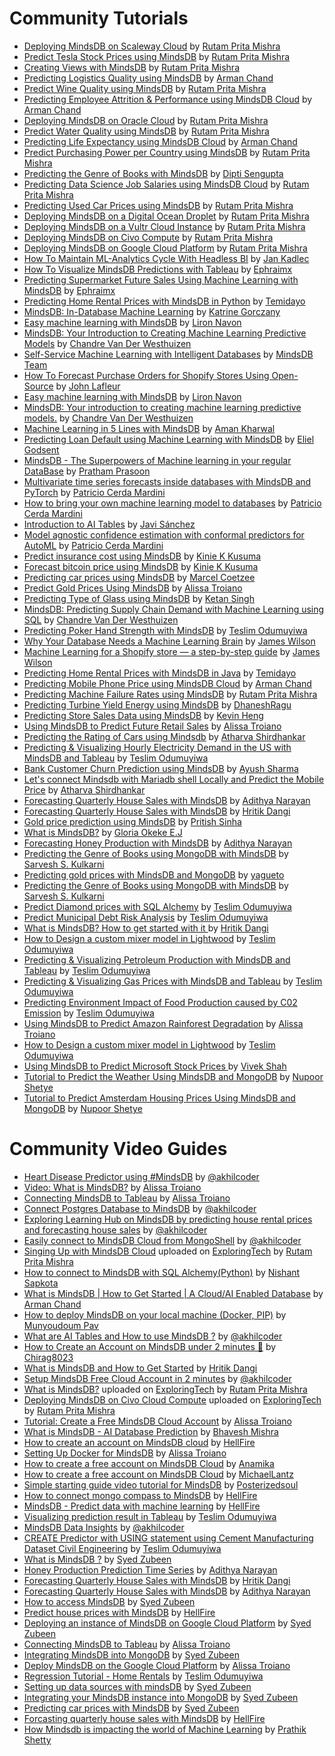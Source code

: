 # Community Tutorials

* [Deploying MindsDB on Scaleway Cloud](https://dev.to/rutamhere/deploying-mindsdb-on-scaleway-cloud-4kc6) by [Rutam Prita Mishra](https://community.ops.io/rutamhere)
* [Predict Tesla Stock Prices using MindsDB](https://dev.to/rutamhere/predict-tesla-stock-prices-using-mindsdb-40k5) by [Rutam Prita Mishra](https://community.ops.io/rutamhere)
* [Creating Views with MindsDB](https://dev.to/rutamhere/creating-views-with-mindsdb-1mnf) by [Rutam Prita Mishra](https://community.ops.io/rutamhere)
* [Predicting Logistics Quality using MindsDB](https://dev.to/armanchand/predicting-logistics-quality-using-mindsdb-2n9d) by [Arman Chand](https://dev.to/armanchand)
* [Predict Wine Quality using MindsDB](https://dev.to/rutamhere/predict-wine-quality-using-mindsdb-1521) by [Rutam Prita Mishra](https://community.ops.io/rutamhere)
* [Predicting Employee Attrition & Performance using MindsDB Cloud](https://dev.to/armanchand/predicting-employee-attrition-performance-using-mindsdb-cloud-3cm6) by [Arman Chand](https://dev.to/armanchand)
* [Deploying MindsDB on Oracle Cloud](https://community.ops.io/rutamhere/deploying-mindsdb-on-oracle-cloud-164d) by [Rutam Prita Mishra](https://community.ops.io/rutamhere)
* [Predict Water Quality using MindsDB](https://dev.to/rutamhere/predict-water-quality-using-mindsdb-4hm4) by [Rutam Prita Mishra](https://community.ops.io/rutamhere)
* [Predicting Life Expectancy using MindsDB Cloud](https://dev.to/armanchand/predicting-life-expectancy-using-mindsdb-cloud-3643) by [Arman Chand](https://dev.to/armanchand)
* [Predict Purchasing Power per Country using MindsDB](https://dev.to/rutamhere/predict-purchasing-power-per-country-using-mindsdb-1oh7) by [Rutam Prita Mishra](https://community.ops.io/rutamhere)
* [Predicting the Genre of Books with MindsDB](https://dev.to/f2010126/mindsdb-tutorial-predicting-the-genre-of-books-2ifh) by [Dipti Sengupta](https://www.linkedin.com/in/dipti-s-894831b2/)
* [Predicting Data Science Job Salaries using MindsDB Cloud](https://community.ops.io/rutamhere/predicting-data-science-job-salaries-using-mindsdb-cloud-1lgn) by [Rutam Prita Mishra](https://community.ops.io/rutamhere)
* [Predicting Used Car Prices using MindsDB](https://tealfeed.com/predicting-used-car-prices-using-mindsdb-idzuc) by [Rutam Prita Mishra](https://community.ops.io/rutamhere)
* [Deploying MindsDB on a Digital Ocean Droplet](https://dev.to/heyrutam/deploying-mindsdb-on-a-digital-ocean-droplet-31ed) by [Rutam Prita Mishra](https://community.ops.io/rutamhere)
* [Deploying MindsDB on a Vultr Cloud Instance](https://community.ops.io/rutamhere/deploying-mindsdb-on-a-vultr-cloud-instance-40bm) by [Rutam Prita Mishra](https://community.ops.io/rutamhere)
* [Deploying MindsDB on Civo Compute](https://community.ops.io/rutamhere/deploying-mindsdb-on-civo-compute-2kgo) by [Rutam Prita Mishra](https://community.ops.io/rutamhere)
* [Deploying MindsDB on Google Cloud Platform](https://community.ops.io/rutamhere/deploying-mindsdb-on-google-cloud-platform-41h9) by [Rutam Prita Mishra](https://community.ops.io/rutamhere)
* [How To Maintain ML-Analytics Cycle With Headless BI](https://medium.com/gooddata-developers/how-to-maintain-ml-analytics-cycle-with-headless-bi-815aceac5027?source=friends_link&sk=45f102ce4a54a6ae8c4dddc900aeebb9) by [Jan Kadlec](https://medium.com/@jkadlec)
* [How To Visualize MindsDB Predictions with Tableau](https://dev.to/ephraimx/how-to-visualize-mindsdb-predictions-with-tableau-2bpd) by [Ephraimx](https://dev.to/ephraimx)
* [Predicting Supermarket Future Sales Using Machine Learning with MindsDB](https://dev.to/ephraimx/predicting-future-sales-using-machine-learning-with-mindsdb-3p70) by [Ephraimx](https://dev.to/ephraimx)
* [Predicting Home Rental Prices with MindsDB in Python](https://curiousprogrammer.hashnode.dev/predicting-home-rental-prices-with-mindsdb-in-python) by [Temidayo](https://hashnode.com/@Temicoder)
* [MindsDB: In-Database Machine Learning](https://morioh.com/p/d37812f13228) by [Katrine Gorczany](https://morioh.com/p/d37812f13228)
* [Easy machine learning with MindsDB](https://medium.com/codesight/easy-machine-learning-with-mindsdb-664e27c974f9) by [Liron Navon](https://codesight.medium.com/)
* [MindsDB: Your Introduction to Creating Machine Learning Predictive Models](https://dev.to/chandrevdw31/mindsdb-your-introduction-to-creating-machine-learning-predictive-models-12d3) by [Chandre Van Der Westhuizen](https://github.com/chandrevdw31)
* [Self-Service Machine Learning with Intelligent Databases](https://medium.com/mindsdb/self-service-machine-learning-with-intelligent-databases-ea628aa85f1e) by [MindsDB Team](https://medium.com/@mindsdbteam)
* [How To Forecast Purchase Orders for Shopify Stores Using Open-Source](https://medium.com/towards-data-science/how-to-forecast-purchase-orders-for-shopify-stores-using-open-source-db82afec12fe) by [John Lafleur](https://medium.com/@jeanlafleur)
* [Easy machine learning with MindsDB](https://medium.com/codesight/easy-machine-learning-with-mindsdb-664e27c974f9) by [Liron Navon](https://medium.com/@codesight)
* [MindsDB: Your introduction to creating machine learning predictive models.](https://dev.to/chandrevdw31/mindsdb-your-introduction-to-creating-machine-learning-predictive-models-12d3) by [Chandre Van Der Westhuizen](https://dev.to/chandrevdw31)
* [Machine Learning in 5 Lines with MindsDB](https://thecleverprogrammer.com/2020/11/07/machine-learning-in-5-lines-with-mindsdb/) by [Aman Kharwal](https://thecleverprogrammer.com/about/)
* [Predicting Loan Default using Machine Learning with MindsDB](https://medium.com/@godsenteliel/predicting-loan-default-using-machine-learning-with-mindsdb-187ae59da5d) by [Eliel Godsent](https://medium.com/@godsenteliel)
* [MindsDB - The Superpowers of Machine learning in your regular DataBase](https://hashnode.prathamprasoon.com/mindsdb-the-superpowers-of-machine-learning-in-your-regular-database) by [Pratham Prasoon](https://hashnode.com/@PrasoonPratham)
* [Multivariate time series forecasts inside databases with MindsDB and PyTorch](https://medium.com/mindsdb/multivariate-time-series-forecasts-inside-databases-with-mindsdb-and-pytorch-13745ada6b7e) by [Patricio Cerda Mardini](https://medium.com/@paxcema)
* [How to bring your own machine learning model to databases](https://medium.com/mindsdb/how-to-bring-your-own-machine-learning-model-to-databases-47a188d6db00) by [Patricio Cerda Mardini](https://medium.com/@paxcema)
* [Introduction to AI Tables](https://medium.com/towards-data-science/introduction-to-ai-tables-a719251e1a58) by [Javi Sánchez](https://medium.com/@javi_sanchez)
* [Model agnostic confidence estimation with conformal predictors for AutoML](https://medium.com/mindsdb/model-agnostic-confidence-estimation-with-conformal-predictors-for-automl-55fce87ef42a) by [Patricio Cerda Mardini](https://medium.com/@paxcema)
* [Predict insurance cost using MindsDB](https://medium.com/@kinkusuma/predict-insurance-cost-using-mindsdb-54b6a331fea8) by [Kinie K Kusuma](https://medium.com/@kinkusuma)
* [Forecast bitcoin price using MindsDB](https://medium.com/@kinkusuma/forecast-bitcoin-price-using-mindsdb-75f9f0500e86) by [Kinie K Kusuma](https://medium.com/@kinkusuma)
* [Predicting car prices using MindsDB](https://medium.com/@pipboyguy/predicting-car-prices-using-mindsdb-c7dd51919b83) by [Marcel Coetzee](https://medium.com/@pipboyguy)
* [Predict Gold Prices Using MindsDB](https://medium.com/@alissatroianonyc/predict-gold-prices-using-mindsdb-9da57d24ddab) by [Alissa Troiano](https://github.com/alissatroiano)
* [Predicting Type of Glass using MindsDB](https://medium.com/@ketansingh918/predicting-the-type-of-glass-using-mindsdb-9bbab203a214) by [Ketan Singh](https://medium.com/@ketansingh918)
* [MindsDB: Predicting Supply Chain Demand with Machine Learning using SQL](https://www.devforce.one/18303637/mindsdb-predicting-supply-chain-demand-with-machine-learning-using-sql#/) by [Chandre Van Der Westhuizen](https://github.com/chandrevdw31)
* [Predicting Poker Hand Strength with MindsDB](https://teslimodus.medium.com/predicting-poker-hand-strength-with-mindsdb-d541c73009a2) by [Teslim Odumuyiwa](https://medium.com/@teslimodus)
* [Why Your Database Needs a Machine Learning Brain](https://medium.com/mindsdb/why-your-database-needs-a-machine-learning-brain-fc580fac47e4) by [James Wilson](https://medium.com/@jameswilsonai)
* [Machine Learning for a Shopify store — a step-by-step guide](https://medium.com/mindsdb/machine-learning-for-a-shopify-store-a-step-by-step-guide-13d192532697) by [James Wilson](https://medium.com/@jameswilsonai)
* [Predicting Home Rental Prices with MindsDB in Java](https://curiousprogrammer.hashnode.dev/machine-learning-with-mindsdb-in-java) by [Temidayo](https://hashnode.com/@Temicoder)
* [Predicting Mobile Phone Price using MindsDB Cloud](https://dev.to/armanchand/predicting-mobile-phone-price-using-mindsdb-cloud-23d5) by [Arman Chand](https://dev.to/armanchand)
* [Predicting Machine Failure Rates using MindsDB](https://community.ops.io/rutamhere/predicting-machine-failure-rates-using-mindsdb-4dkn) by [Rutam Prita Mishra](https://community.ops.io/rutamhere)
* [Predicting Turbine Yield Energy using MindsDB](https://medium.com/@dhaneshvijay10/want-to-do-ml-without-knowing-ml-5f4934942019) by [DhaneshRagu](https://medium.com/@dhaneshvijay10)
* [Predicting Store Sales Data using MindsDB](https://dev.to/kevinheng/predict-store-sales-data-with-mindsdb-using-machine-learning-and-sql-2af8) by [Kevin Heng](https://github.com/HengKevin)
* [Using MindsDB to Predict Future Retail Sales](https://medium.com/@alissatroianonyc/using-mindsdb-to-predict-future-retail-sales-a300f63a086b) by [Alissa Troiano](https://github.com/alissatroiano)
* [Predicting the Rating of Cars using Mindsdb](https://atharva08.hashnode.dev/predicting-the-rating-of-cars-using-mindsdb) by [Atharva Shirdhankar](https://github.com/StarTrooper08)
* [Predicting & Visualizing Hourly Electricity Demand in the US with MindsDB and Tableau](https://teslimodus.medium.com/predicting-visualizing-hourly-electricity-demand-in-the-us-with-mindsdb-and-tableau-126d1c74d860) by [Teslim Odumuyiwa](https://teslimodus.medium.com/)
* [Bank Customer Churn Prediction using MindsDB](https://medium.com/@ayushsharmaa101/thanks-for-reading-dfec90467ddb) by [Ayush Sharma](https://github.com/ayushthe1)
* [Let's connect Mindsdb with Mariadb shell Locally and Predict the Mobile Price](https://atharva08.hashnode.dev/lets-connect-mindsdb-with-mariadb-shell-locally-and-predict-the-mobile-price-range) by [Atharva Shirdhankar](https://github.com/StarTrooper08)
* [Forecasting Quarterly House Sales with MindsDB](https://youtu.be/WCBLotgskZg) by [Adithya Narayan](https://github.com/NarayanAdithya)
* [Forecasting Quarterly House Sales with MindsDB](https://youtu.be/RPisvY54Tg4) by [Hritik Dangi](https://www.linkedin.com/in/hritikd3/)
* [Gold price prediction using MindsDB](https://dev.to/purgecodee/predicting-gold-price-with-mindsdb-205n) by [Pritish Sinha](https://github.com/Pritish-Sinha) 
* [What is MindsDB?](https://medium.com/@okekeebubechukwu08/what-is-mindsdb-b6862af21492) by [Gloria Okeke E.J](https://medium.com/@okekeebubechukwu08)
* [Forecasting Honey Production with MindsDB](https://dev.to/narayanadithya/using-mindsdb-for-time-series-forecasting-honey-production-in-the-usa-4p05) by [Adithya Narayan](https://github.com/NarayanAdithya)
* [Predicting the Genre of Books using MongoDB with MindsDB](https://dev.to/sarveshk76/tutorial-to-predict-the-genre-of-books-using-mongodb-2a1n) by [Sarvesh S. Kulkarni](https://github.com/Sarveshk76)
* [Predicting gold prices with MindsDB and MongoDB](https://dev.to/yagueto/predicting-gold-prices-with-mindsdb-and-mongodb-4k22) by [yagueto](https://github.com/yagueto)
* [Predicting the Genre of Books using MongoDB with MindsDB](https://dev.to/sarveshk76/tutorial-to-predict-the-genre-of-books-using-mongodb-2a1n) by [Sarvesh S. Kulkarni](https://github.com/Sarveshk76)
* [Predict Diamond prices with SQL Alchemy](https://dev.to/tesprogram/predict-diamond-prices-with-sql-alchemy-and-mindsdb-b4e) by [Teslim Odumuyiwa](https://github.com/Tes-program)
* [Predict Municipal Debt Risk Analysis](https://teslimodus.medium.com/predict-municipal-debt-risk-analysis-5c5416502a29) by [Teslim Odumuyiwa](https://github.com/Tes-program)
* [What is MindsDB? How to get started with it ](https://medium.com/@hritikd3/what-is-mindsdb-how-to-get-started-2b3cf6d99707) by [Hritik Dangi](https://github.com/hritikd3)
* [How to Design a custom mixer model in Lightwood](https://medium.com/@teslimodus/introduction-e2f933c40f4c) by [Teslim Odumuyiwa](https://github.com/Tes-program)
* [Predicting & Visualizing Petroleum Production with MindsDB and Tableau](https://dev.to/tesprogram/predicting-visualizing-petroleum-production-with-mindsdb-and-tableau-373f) by [Teslim Odumuyiwa](https://github.com/Tes-program)
* [Predicting & Visualizing Gas Prices with MindsDB and Tableau](https://dev.to/tesprogram/predicting-visualizing-gas-prices-with-mindsdb-and-tableau-d1p) by [Teslim Odumuyiwa](https://github.com/Tes-program)
* [Predicting Environment Impact of Food Production caused by C02 Emission](https://dev.to/tesprogram/predicting-environment-impact-of-food-production-caused-by-c02-emission-51e3) by [Teslim Odumuyiwa](https://github.com/Tes-program)
* [Using MindsDB to Predict Amazon Rainforest Degradation](https://medium.com/@alissatroianonyc/nusing-mindsdb-to-predict-amazon-rainforest-degradation-1ccb8e993e48) by [Alissa Troiano](https://github.com/alissatroiano)
* [How to Design a custom mixer model in Lightwood](https://medium.com/@teslimodus/introduction-e2f933c40f4c) by [Teslim Odumuyiwa](https://github.com/Tes-program)
* [Using MindsDB to Predict Microsoft Stock Prices  ](https://dev.to/viveknshah/using-mindsdb-to-predict-microsoft-stock-prices-3l79) by [Vivek Shah](https://github.com/viveknshah)
* [Tutorial to Predict the Weather Using MindsDB and MongoDB](https://dev.to/nupoorshetye/tutorial-to-predict-the-weather-using-mindsdb-and-mongodb-3blm) by [Nupoor Shetye](https://github.com/Nupoor10)
* [Tutorial to Predict Amsterdam Housing Prices Using MindsDB and MongoDB](https://dev.to/nupoorshetye/tutorial-to-predict-amsterdam-housing-prices-using-mindsdb-and-mongodb-nha) by [Nupoor Shetye](https://github.com/Nupoor10)


# Community Video Guides

* [Heart Disease Predictor using #MindsDB](https://youtu.be/vtVM6pL1ANo) by [@akhilcoder](https://twitter.com/akhilcoder)
* [Video: What is MindsDB?](https://www.youtube.com/watch?v=SrDPYqQrzaw) by [Alissa Troiano](https://github.com/alissatroiano)
* [Connecting MindsDB to Tableau](https://www.youtube.com/watch?v=eUiBVrm85v4) by [Alissa Troiano](https://github.com/alissatroiano)
* [Connect Postgres Database to MindsDB](https://youtu.be/jbH5fsviAgE) by [@akhilcoder](https://twitter.com/akhilcoder)
* [Exploring Learning Hub on MindsDB by predicting house rental prices and forecasting house sales](https://youtu.be/Qmk_v0iginw) by [@akhilcoder](https://twitter.com/akhilcoder)
* [Easily connect to MindsDB Cloud from MongoShell](https://youtube.com/video/ysPRXSgdOVk) by [@akhilcoder](https://twitter.com/akhilcoder)
* [Singing Up with MindsDB Cloud](https://youtu.be/Y5hZ9GwjsQs) uploaded on [ExploringTech](https://www.youtube.com/channel/UCBMdmavh3528_4Yn6WR7p7Q) by [Rutam Prita Mishra](https://community.ops.io/rutamhere)
* [How to connect to MindsDB with SQL Alchemy(Python)](https://www.youtube.com/watch?v=pYR83QTyOQA) by [Nishant Sapkota](https://github.com/thenishantsapkota)
* [What is MindsDB | How to Get Started | A Cloud/AI Enabled Database](https://www.youtube.com/watch?v=XWDVxYVGH9M) by [Arman Chand](https://github.com/ArmanChand)
* [How to deploy MindsDB on your local machine (Docker, PIP)](https://youtu.be/dIbs27Jg1FY) by [Munyoudoum Pav](https://github.com/munyoudoum)
* [What are AI Tables and How to use MindsDB ?](https://youtu.be/Wqy_OcKdg-Y) by [@akhilcoder](https://twitter.com/akhilcoder)
* [How to Create an Account on MindsDB under 2 minutes 👾](https://youtu.be/7T2aTzmSPBg) by [Chirag8023](https://twitter.com/Chirag8023)
* [What is MindsDB and How to Get Started](https://youtu.be/zHReFuFUI34) by [Hritik Dangi](https://www.linkedin.com/in/hritikd3/)
* [Setup MindsDB Free Cloud Account in 2 minutes](https://youtu.be/YuwRKZP51xg) by [@akhilcoder](https://www.youtube.com/@akhilcoder)
* [What is MindsDB?](https://www.youtube.com/watch?v=i2tMs4MX_yw) uploaded on [ExploringTech](https://www.youtube.com/channel/UCBMdmavh3528_4Yn6WR7p7Q) by [Rutam Prita Mishra](https://community.ops.io/rutamhere)
* [Deploying MindsDB on Civo Cloud Compute](https://youtu.be/N-N-G5nq0PE) uploaded on [ExploringTech](https://www.youtube.com/channel/UCBMdmavh3528_4Yn6WR7p7Q) by [Rutam Prita Mishra](https://community.ops.io/rutamhere)
* [Tutorial: Create a Free MindsDB Cloud Account](https://youtu.be/yfM91zgGr3Q) by [Alissa Troiano](https://github.com/alissatroiano)
* [What is MindsDB - AI Database Prediction](https://www.youtube.com/watch?v=8ySq7Y3sfJs) by [Bhavesh Mishra](https://github.com/thefool76)
* [How to create an account on MindsDB cloud](https://youtu.be/qFQ95MoSE94) by [HellFire](https://github.com/Artemis6969)
* [Setting Up Docker for MindsDB](https://www.youtube.com/watch?v=dadY-cUpUm0&feature=youtu.be) by [Alissa Troiano](https://github.com/alissatroiano)
* [How to create a free account on MindsDB Cloud](https://youtu.be/ciBtpqrlbhI) by [Anamika](https://github.com/noviicee)
* [How to create a free account on MindsDB Cloud](https://youtu.be/3bGJP6-s8p4) by [MichaelLantz](https://github.com/MichaelLantz)
* [Simple starting guide video tutorial for MindsDB](https://www.youtube.com/watch?v=z7tRc8JpuRI) by [Posterizedsoul](https://github.com/Posterizedsoul)
* [How to connect mongo compass to MindsDB](https://youtube.com/video/ziRxRHvuSJc) by [HellFire](https://github.com/Artemis6969)
* [MindsDB - Predict data with machine learning](https://youtu.be/y2DNgJOplxM) by [HellFire](https://github.com/Artemis6969)
* [Visualizing prediction result in Tableau](https://youtu.be/4aio-8kNbOo) by [Teslim Odumuyiwa](https://github.com/Tes-program)
* [MindsDB Data Insights](https://youtu.be/4oGgocNLi1c) by [@akhilcoder](https://www.youtube.com/@akhilcoder)
* [CREATE Predictor with USING statement using Cement Manufacturing Dataset Civil Engineering](https://www.youtube.com/watch?v=aLP7KLolUSs&t=2s) by [Teslim Odumuyiwa](https://github.com/Tes-program)
* [What is MindsDB ?](https://www.youtube.com/watch?v=81Q2aQWuwDM) by [Syed Zubeen](https://github.com/syedzubeen)
* [Honey Production Prediction Time Series](https://youtu.be/WCBLotgskZg) by [Adithya Narayan](https://github.com/NarayanAdithya)
* [Forecasting Quarterly House Sales with MindsDB](https://youtu.be/RPisvY54Tg4) by [Hritik Dangi](https://www.linkedin.com/in/hritikd3/)
* [Forecasting Quarterly House Sales with MindsDB](https://youtu.be/WCBLotgskZg) by [Adithya Narayan](https://github.com/NarayanAdithya)
* [How to access MindsDB](https://www.youtube.com/watch?v=8F5p_Rwmvgk) by [Syed Zubeen](https://github.com/syedzubeen)
* [Predict house prices with MindsDB](https://www.youtube.com/watch?v=p2j696YgFN4) by [HellFire](https://github.com/Artemis6969)
* [Deploying an instance of MindsDB on Google Cloud Platform](https://www.youtube.com/watch?v=OrW-8ciNGng) by [Syed Zubeen](https://github.com/syedzubeen)
* [Connecting MindsDB to Tableau](https://www.youtube.com/watch?v=eUiBVrm85v4) by [Alissa Troiano](https://github.com/alissatroiano)
* [Integrating MindsDB into MongoDB](https://www.youtube.com/watch?v=xwUGBbNkyks) by [Syed Zubeen](https://github.com/syedzubeen)
* [Deploy MindsDB on the Google Cloud Platform](https://www.youtube.com/watch?v=WLdb7UNi4bk) by [Alissa Troiano](https://github.com/alissatroiano)
* [Regression Tutorial - Home Rentals](https://youtu.be/qf4HQ4EzaUU) by [Teslim Odumuyiwa](https://github.com/Tes-program)
* [Setting up data sources with mindsDB](https://www.youtube.com/watch?v=kRrMjUVnib0) by [Syed Zubeen](https://github.com/syedzubeen)
* [Integrating your MindsDB instance into MongoDB](https://www.youtube.com/watch?v=xwUGBbNkyks) by [Syed Zubeen](https://github.com/syedzubeen)
* [Predicting car prices with MindsDB](https://www.youtube.com/watch?v=pYSlYBjukNA) by [Syed Zubeen](https://github.com/syedzubeen)
* [Forcasting quarterly house sales with MindsDB](https://www.youtube.com/watch?v=dNjN52xdgVU) by [HellFire](https://github.com/Artemis6969)
* [How Mindsdb is impacting the world of Machine Learning](https://youtu.be/YngjfwJLplA) by [Prathik Shetty](https://github.com/prathikshetty2002)
